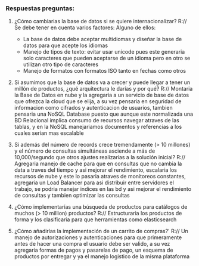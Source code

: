 ### Respuestas preguntas:
1. ¿Cómo cambiarias la base de datos si se quiere internacionalizar?
    R:// Se debe tener en cuenta varios factores: Alguno de ellos: 
    - La base de datos debe aceptar multidiomas y diseñar la base de datos para que acepte los idiomas
    - Manejo de tipos de texto: evitar usar unicode pues este generaria solo caracteres que pueden aceptarse de un idioma pero en otro se utilizan otro tipo de caracteres
    - Manejo de formatos con formatos ISO tanto en fechas como otros

2. Si asumimos que la base de datos va a crecer y puede llegar a tener un millón de
productos, ¿qué arquitectura le darías y por qué?
    R:// Montaria la Base de Datos en nube y la agregaria a un servicio de base de datos que ofrezca la cloud que se elija, a su vez pensaria en seguridad de informacion como cifrados y autenticacion de usuarios, tambien pensaria una NoSQL Database puesto que aunque este normalizada una BD Relacional implica consumo de recursos navegar atraves de las tablas, y en la NoSQL manejariamos documentos y referencias a los cuales serian mas escalable

3. Si además del número de records crece tremendamente (> 10 millones) y el número
de consultas simultáneas asciende a más de 10,000/segundo que otros ajustes
realizarías a la solución inicial?
    R:// Agregaria manejo de cache para que en consultas que no cambia la data a traves del tiempo y asi mejorar el rendimiento, escalaria los recursos de nube y este lo pasaria atraves de monitoreos constantes, agregaria un Load Balancer para asi distribuir entre servidores el trabajo, se podria manejar indices en las bd y asi mejorar el rendimiento de consultas y tambien optimizar las consultas 

4. ¿Cómo implementarías una búsqueda de productos para catálogos de muchos (>
10 million) productos?
    R:// Estructuraria los productos de forma y los clasificaria para que herramientas como elasticsearch

5. ¿Cómo añadirías la implementación de un carrito de compras?'
    R:// Un manejo de autorizaciones y autenticaciones para que primeramente antes de hacer una compra el usuario debe ser valido, a su vez agregaria formas de pagos y pasarelas de pago, un esquema de productos por entregar y ya el manejo logistico de la misma plataforma
